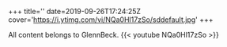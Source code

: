 +++
title=''
date=2019-09-26T17:24:25Z
cover='https://i.ytimg.com/vi/NQa0Hl17zSo/sddefault.jpg'
+++

All content belongs to GlennBeck.
{{< youtube NQa0Hl17zSo >}}
